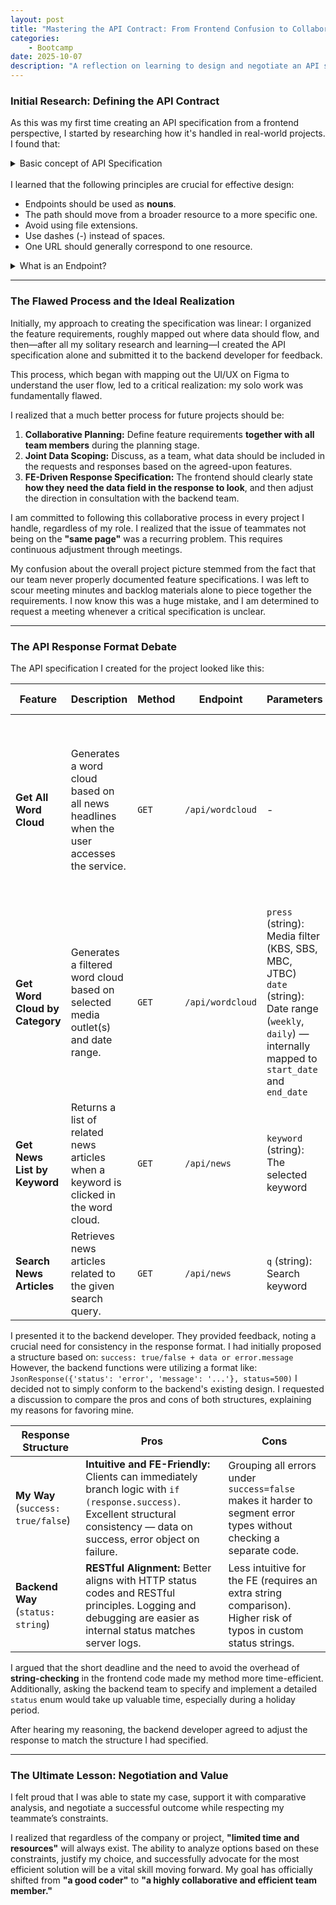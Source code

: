 ```yaml
---
layout: post
title: "Mastering the API Contract: From Frontend Confusion to Collaborative Specification"
categories:
    - Bootcamp
date: 2025-10-07
description: "A reflection on learning to design and negotiate an API specification — from frontend confusion to true collaboration with backend developers."
---
```


### Initial Research: Defining the API Contract

As this was my first time creating an API specification from a frontend perspective, I started by researching how it's handled in real-world projects. I found that:
<br>
<details>
    <summary>Basic concept of API Specification</summary>
    <p>: a guide that defines how features should be requested and responded to, typically drafted after the initial planning and UI/UX stages.</p>
    <p>There is no single set of rigid rules; documentation methods vary widely, from simple emails to detailed Excel files. The key is for the specific team or organization to establish clear design principles.</p>
    <p>Fundamentally, an API is composed of a <strong>Method + Endpoint</strong>.</p>
</details>

<br>
I learned that the following principles are crucial for effective design:

- Endpoints should be used as **nouns**.
- The path should move from a broader resource to a more specific one.
- Avoid using file extensions.
- Use dashes (-) instead of spaces.
- One URL should generally correspond to one resource.

<details>
    <summary>What is an Endpoint?</summary>
    <p>A dictionary definition is: "An Endpoint is one end of a communication channel."</p>
    <p>on a domain like <code>www.reddit.com</code>, the full request path looks like this:</p>
    <pre><code>DOMAIN: www.redit.com
METHODS: GET
ENDPOINT: /posts(resource)/1212121212(parameter)?contents=season_4_photo(query_string)</code></pre>
    <p>The Method refers to an HTTP verb (GET, PUT, POST, DELETE), and the Resource refers to the domain's resource. Therefore, the Endpoint consists of the resource, parameter, and query string.</p>
</details>

---

### The Flawed Process and the Ideal Realization

Initially, my approach to creating the specification was linear: I organized the feature requirements, roughly mapped out where data should flow, and then—after all my solitary research and learning—I created the API specification alone and submitted it to the backend developer for feedback.

This process, which began with mapping out the UI/UX on Figma to understand the user flow, led to a critical realization: my solo work was fundamentally flawed.

I realized that a much better process for future projects should be:

1. **Collaborative Planning:** Define feature requirements **together with all team members** during the planning stage.
2. **Joint Data Scoping:** Discuss, as a team, what data should be included in the requests and responses based on the agreed-upon features.
3. **FE-Driven Response Specification:** The frontend should clearly state **how they need the data field in the response to look**, and then adjust the direction in consultation with the backend team.

I am committed to following this collaborative process in every project I handle, regardless of my role. I realized that the issue of teammates not being on the **"same page"** was a recurring problem. This requires continuous adjustment through meetings.

My confusion about the overall project picture stemmed from the fact that our team never properly documented feature specifications. I was left to scour meeting minutes and backlog materials alone to piece together the requirements. I now know this was a huge mistake, and I am determined to request a meeting whenever a critical specification is unclear.

---

###  The API Response Format Debate

The API specification I created for the project looked like this:

| **Feature** | **Description** | **Method** | **Endpoint** | **Parameters** | **Response Example** | **Notes** |
|--------------|-----------------|-------------|---------------|----------------|----------------------|-----------|
| **Get All Word Cloud** | Generates a word cloud based on all news headlines when the user accesses the service. | `GET` | `/api/wordcloud` | - | <details><summary>Details</summary> <br> <pre><code class="language-json">Success (200 OK): {<br>  "success": true,<br>  "data": [<br>    { "word": "Economy", "count": 27 },<br>    { "word": "Politics", "count": 8 }<br>  ]<br>}</code></pre> </details> | **[Common Error Responses]**<br>400: Bad Request (Invalid parameters)<br>404: Resource Not Found (No data available)<br>500: Internal Server Error |
| **Get Word Cloud by Category** | Generates a filtered word cloud based on selected media outlet(s) and date range. | `GET` | `/api/wordcloud` | `press` (string): Media filter (KBS, SBS, MBC, JTBC)<br>`date` (string): Date range (`weekly`, `daily`) — internally mapped to `start_date` and `end_date` | <details><summary>Details</summary> <br> <pre><code class="language-json">Success (200 OK): {<br>  "success": true,<br>  "data": [<br>    { "word": "Interest Rate", "count": 19 },<br>    { "word": "Exchange Rate", "count": 12 },<br>    { "word": "Government", "count": 10 }<br>  ]<br>}</code></pre> </details> |  |
| **Get News List by Keyword** | Returns a list of related news articles when a keyword is clicked in the word cloud. | `GET` | `/api/news` | `keyword` (string): The selected keyword | <details><summary>Details</summary> <br> <pre><code class="language-json">Success (200 OK): {<br>  "success": true,<br>  "data": [<br>    {<br>      "title": "Interest Rate Hike Shocks the Market",<br>      "url": "https://news.example.com/article/123",<br>      "press": "KBS",<br>      "date": "2025-10-02"<br>    },<br>    {<br>      "title": "Bank of Korea Maintains Base Rate",<br>      "url": "https://news.example.com/article/456",<br>      "press": "SBS",<br>      "date": "2025-10-01"<br>    }<br>  ]<br>}</code></pre> </details> |  |
| **Search News Articles** | Retrieves news articles related to the given search query. | `GET` | `/api/news` | `q` (string): Search keyword | <details><summary>Details</summary> <br> <pre><code class="language-json">Success (200 OK): {<br>  "success": true,<br>  "data": [<br>    {<br>      "title": "Exchange Rate Surpasses 1,400 KRW",<br>      "url": "https://news.example.com/article/789",<br>      "press": "MBC",<br>      "date": "2025-10-03"<br>    },<br>    {<br>      "title": "Government Announces Forex Stabilization Measures",<br>      "url": "https://news.example.com/article/999",<br>      "press": "JTBC",<br>      "date": "2025-10-02"<br>    }<br>  ]<br>}</code></pre> </details> |  |

I presented it to the backend developer. They provided feedback, noting a crucial need for consistency in the response format.
I had initially proposed a structure based on: `success: true/false + data or error.message`
However, the backend functions were utilizing a format like: `JsonResponse({'status': 'error', 'message': '...'}, status=500)`
I decided not to simply conform to the backend's existing design. I requested a discussion to compare the pros and cons of both structures, explaining my reasons for favoring mine.

| **Response Structure** | **Pros** | **Cons** |
|--------------------------|-----------|-----------|
| **My Way** (`success: true/false`) | **Intuitive and FE-Friendly:** Clients can immediately branch logic with `if (response.success)`. Excellent structural consistency — data on success, error object on failure. | Grouping all errors under `success=false` makes it harder to segment error types without checking a separate code. |
| **Backend Way** (`status: string`) | **RESTful Alignment:** Better aligns with HTTP status codes and RESTful principles. Logging and debugging are easier as internal status matches server logs. | Less intuitive for the FE (requires an extra string comparison). Higher risk of typos in custom status strings. |

I argued that the short deadline and the need to avoid the overhead of **string-checking** in the frontend code made my method more time-efficient. Additionally, asking the backend team to specify and implement a detailed `status` enum would take up valuable time, especially during a holiday period.

After hearing my reasoning, the backend developer agreed to adjust the response to match the structure I had specified.

---

### The Ultimate Lesson: Negotiation and Value

I felt proud that I was able to state my case, support it with comparative analysis, and negotiate a successful outcome while respecting my teammate’s constraints.

I realized that regardless of the company or project, **"limited time and resources"** will always exist. The ability to analyze options based on these constraints, justify my choice, and successfully advocate for the most efficient solution will be a vital skill moving forward. My goal has officially shifted from **"a good coder"** to **"a highly collaborative and efficient team member."**